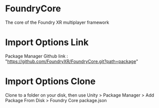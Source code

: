 # FoundryCore
The core of the Foundry XR multiplayer framework

# Import Options Link
Package Manager Github link : "https://github.com/FoundryXR/FoundryCore.git?path=package"

# Import Options Clone
Clone to a folder on your disk, then use Unity > Package Manager > Add Package From Disk > Foundry Core package.json
